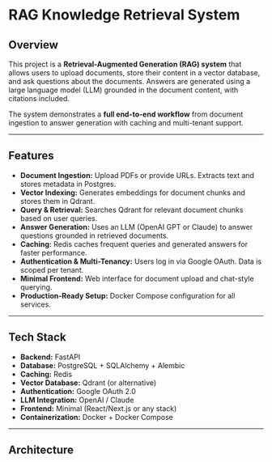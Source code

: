 # RAG Knowledge Retrieval System

## Overview

This project is a **Retrieval-Augmented Generation (RAG) system** that allows users to upload documents, store their content in a vector database, and ask questions about the documents. Answers are generated using a large language model (LLM) grounded in the document content, with citations included.  

The system demonstrates a **full end-to-end workflow** from document ingestion to answer generation with caching and multi-tenant support.

---

## Features

- **Document Ingestion:** Upload PDFs or provide URLs. Extracts text and stores metadata in Postgres.  
- **Vector Indexing:** Generates embeddings for document chunks and stores them in Qdrant.  
- **Query & Retrieval:** Searches Qdrant for relevant document chunks based on user queries.  
- **Answer Generation:** Uses an LLM (OpenAI GPT or Claude) to answer questions grounded in retrieved documents.  
- **Caching:** Redis caches frequent queries and generated answers for faster performance.  
- **Authentication & Multi-Tenancy:** Users log in via Google OAuth. Data is scoped per tenant.  
- **Minimal Frontend:** Web interface for document upload and chat-style querying.  
- **Production-Ready Setup:** Docker Compose configuration for all services.

---

## Tech Stack

- **Backend:** FastAPI  
- **Database:** PostgreSQL + SQLAlchemy + Alembic  
- **Caching:** Redis  
- **Vector Database:** Qdrant (or alternative)  
- **Authentication:** Google OAuth 2.0  
- **LLM Integration:** OpenAI / Claude  
- **Frontend:** Minimal (React/Next.js or any stack)  
- **Containerization:** Docker + Docker Compose  

---

## Architecture


